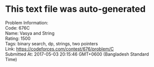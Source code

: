 # This text file was auto-generated  
  
Problem Information:  
Code: 676C  
Name: Vasya and String  
Rating: 1500  
Tags: binary search, dp, strings, two pointers  
Link: https://codeforces.com/contest/676/problem/C  
Submitted At: 2017-05-03 20:15:46 GMT+0600 (Bangladesh Standard Time)  
